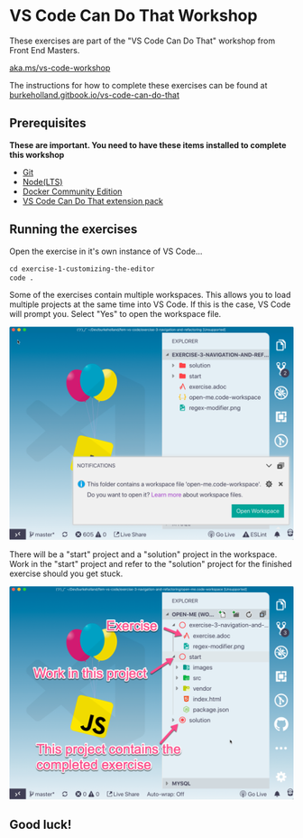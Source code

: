 # VS Code Can Do That Workshop

These exercises are part of the "VS Code Can Do That" workshop from Front End Masters.

[aka.ms/vs-code-workshop](aka.ms/vs-code-workshop)

The instructions for how to complete these exercises can be found at [burkeholland.gitbook.io/vs-code-can-do-that](https://burkeholland.gitbook.io/vs-code-can-do-that)

## Prerequisites

**These are important. You need to have these items installed to complete this workshop**

- [Git](https://git-scm.com/downloads)
- [Node(LTS)](https://nodejs.org/en/)
- [Docker Community Edition](https://docs.docker.com/install/)
- [VS Code Can Do That extension pack](https://marketplace.visualstudio.com/items?itemName=burkeholland.vs-code-can-do-that)

## Running the exercises

Open the exercise in it's own instance of VS Code...

```
cd exercise-1-customizing-the-editor
code .
```

Some of the exercises contain multiple workspaces. This allows you to load multiple projects at the same time into VS Code. If this is the case, VS Code will prompt you. Select "Yes" to open the workspace file.

![](images/open-workspace.png)

There will be a "start" project and a "solution" project in the workspace. Work in the "start" project and refer to the "solution" project for the finished exercise should you get stuck.

![](images/exercise-start-solution.png)

## Good luck!
